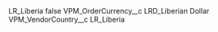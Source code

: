 <?xml version="1.0" encoding="UTF-8"?>
<CustomMetadata xmlns="http://soap.sforce.com/2006/04/metadata" xmlns:xsi="http://www.w3.org/2001/XMLSchema-instance" xmlns:xsd="http://www.w3.org/2001/XMLSchema">
    <label>LR_Liberia</label>
    <protected>false</protected>
    <values>
        <field>VPM_OrderCurrency__c</field>
        <value xsi:type="xsd:string">LRD_Liberian Dollar</value>
    </values>
    <values>
        <field>VPM_VendorCountry__c</field>
        <value xsi:type="xsd:string">LR_Liberia</value>
    </values>
</CustomMetadata>
